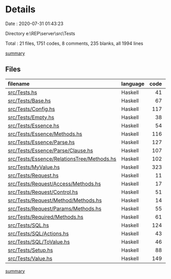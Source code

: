 # Details

Date : 2020-07-31 01:43:23

Directory e:\REP\server\src\Tests

Total : 21 files,  1751 codes, 8 comments, 235 blanks, all 1994 lines

[summary](results.md)

## Files
| filename | language | code | comment | blank | total |
| :--- | :--- | ---: | ---: | ---: | ---: |
| [src/Tests.hs](/src/Tests.hs) | Haskell | 41 | 0 | 10 | 51 |
| [src/Tests/Base.hs](/src/Tests/Base.hs) | Haskell | 67 | 0 | 13 | 80 |
| [src/Tests/Config.hs](/src/Tests/Config.hs) | Haskell | 117 | 0 | 18 | 135 |
| [src/Tests/Empty.hs](/src/Tests/Empty.hs) | Haskell | 38 | 0 | 4 | 42 |
| [src/Tests/Essence.hs](/src/Tests/Essence.hs) | Haskell | 54 | 0 | 6 | 60 |
| [src/Tests/Essence/Methods.hs](/src/Tests/Essence/Methods.hs) | Haskell | 116 | 0 | 21 | 137 |
| [src/Tests/Essence/Parse.hs](/src/Tests/Essence/Parse.hs) | Haskell | 127 | 0 | 14 | 141 |
| [src/Tests/Essence/Parse/Clause.hs](/src/Tests/Essence/Parse/Clause.hs) | Haskell | 107 | 0 | 17 | 124 |
| [src/Tests/Essence/RelationsTree/Methods.hs](/src/Tests/Essence/RelationsTree/Methods.hs) | Haskell | 102 | 0 | 18 | 120 |
| [src/Tests/MyValue.hs](/src/Tests/MyValue.hs) | Haskell | 323 | 8 | 22 | 353 |
| [src/Tests/Request.hs](/src/Tests/Request.hs) | Haskell | 11 | 0 | 2 | 13 |
| [src/Tests/Request/Access/Methods.hs](/src/Tests/Request/Access/Methods.hs) | Haskell | 17 | 0 | 7 | 24 |
| [src/Tests/Request/Control.hs](/src/Tests/Request/Control.hs) | Haskell | 51 | 0 | 11 | 62 |
| [src/Tests/Request/Method/Methods.hs](/src/Tests/Request/Method/Methods.hs) | Haskell | 14 | 0 | 5 | 19 |
| [src/Tests/Request/Params/Methods.hs](/src/Tests/Request/Params/Methods.hs) | Haskell | 55 | 0 | 11 | 66 |
| [src/Tests/Required/Methods.hs](/src/Tests/Required/Methods.hs) | Haskell | 61 | 0 | 12 | 73 |
| [src/Tests/SQL.hs](/src/Tests/SQL.hs) | Haskell | 124 | 0 | 6 | 130 |
| [src/Tests/SQL/Actions.hs](/src/Tests/SQL/Actions.hs) | Haskell | 43 | 0 | 5 | 48 |
| [src/Tests/SQL/ToValue.hs](/src/Tests/SQL/ToValue.hs) | Haskell | 46 | 0 | 10 | 56 |
| [src/Tests/Setup.hs](/src/Tests/Setup.hs) | Haskell | 88 | 0 | 9 | 97 |
| [src/Tests/Value.hs](/src/Tests/Value.hs) | Haskell | 149 | 0 | 14 | 163 |

[summary](results.md)